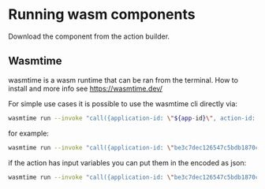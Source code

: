 # Running wasm components

Download the component from the action builder.


## Wasmtime

wasmtime is a wasm runtime that can be ran from the terminal. How to install and more info see https://wasmtime.dev/

For simple use cases it is possible to use the wasmtime cli directly via:

```sh
wasmtime run --invoke "call({application-id: \"${app-id}\", action-id: \"${action-id}\", payload: {input: \"{}\"}})" -S http ${downloaded-wasm-file.wasm}
```

for example:

```sh
wasmtime run --invoke "call({application-id: \"be3c7dec126547c5bdb1870ca9d86778\", action-id: \"2f6eb5be236a47d8ad073401d807fc5a\", payload: {input: \"{}\"}})" -S http ~/Downloads/app.bundle_wasm/app.wasm
```

if the action has input variables you can put them in the encoded as json:

```sh
wasmtime run --invoke "call({application-id: \"be3c7dec126547c5bdb1870ca9d86778\", action-id: \"2f6eb5be236a47d8ad073401d807fc5a\", payload: {input: \"{\"score\": 21.3}\"}})" -S http ~/Downloads/app.bundle_wasm/app.wasm
```
